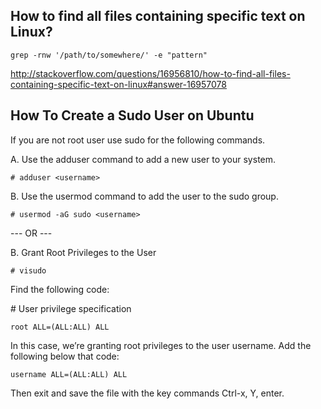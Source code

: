 ## How to find all files containing specific text on Linux?
```
grep -rnw '/path/to/somewhere/' -e "pattern"
```
http://stackoverflow.com/questions/16956810/how-to-find-all-files-containing-specific-text-on-linux#answer-16957078


## How To Create a Sudo User on Ubuntu 


If you are not root user use sudo for the following commands.

 

A. Use the adduser command to add a new user to your system.
```
# adduser <username>
```

B. Use the usermod command to add the user to the sudo group.
```
# usermod -aG sudo <username>
```

--- OR ---

B. Grant Root Privileges to the User
```
# visudo
```

Find the following code:

\# User privilege specification
```
root ALL=(ALL:ALL) ALL
```

In this case, we’re granting root privileges to the user username. Add the following below that code:

```
username ALL=(ALL:ALL) ALL
```

Then exit and save the file with the key commands Ctrl-x, Y, enter.
